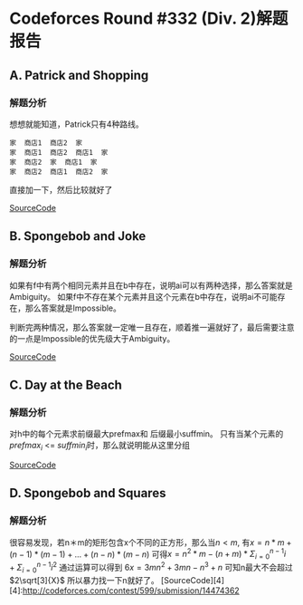 # Codeforces Round #332 (Div. 2)解题报告
## A. Patrick and Shopping

### 解题分析

想想就能知道，Patrick只有4种路线。

    家  商店1  商店2  家
    家  商店1  商店2  商店1  家
    家  商店2  家  商店1  家
    家  商店2  商店1  商店2  家

直接加一下，然后比较就好了

[SourceCode][1]

[1]:http://codeforces.com/contest/599/submission/14366841

## B. Spongebob and Joke

### 解题分析

如果有f中有两个相同元素并且在b中存在，说明ai可以有两种选择，那么答案就是Ambiguity。
如果f中不存在某个元素并且这个元素在b中存在，说明ai不可能存在，那么答案就是Impossible。

判断完两种情况，那么答案就一定唯一且存在，顺着推一遍就好了，最后需要注意的一点是Impossible的优先级大于Ambiguity。

[SourceCode][2]

[2]:http://codeforces.com/contest/599/submission/14470333

## C. Day at the Beach

### 解题分析

对h中的每个元素求前缀最大prefmax和
后缀最小suffmin。
只有当某个元素的$prefmax_i$ <= $suffmin_i$时，那么就说明能从这里分组

[SourceCode][3]

[3]:http://codeforces.com/contest/599/submission/14473234

## D. Spongebob and Squares

### 解题分析

很容易发现，若n＊m的矩形包含x个不同的正方形，那么当$n < m$, 
有$x = n*m + (n-1)*(m-1)+...+(n-n)*(m-n)$
可得$x = n^2*m-(n+m)*\Sigma^{n-1}_{i=0}i+\Sigma^{n-1}_{i=0}i^2$
通过运算可以得到
$6x = 3mn^2+3mn-n^3+n$
可知n最大不会超过$2\sqrt[3]{X}$
所以暴力找一下n就好了。
[SourceCode][4]
[4]:http://codeforces.com/contest/599/submission/14474362